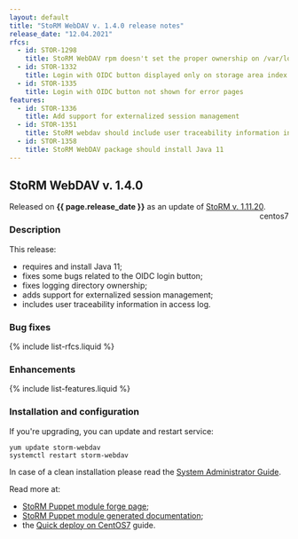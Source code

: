 ```yaml
---
layout: default
title: "StoRM WebDAV v. 1.4.0 release notes"
release_date: "12.04.2021"
rfcs:
  - id: STOR-1298
    title: StoRM WebDAV rpm doesn't set the proper ownership on /var/log/storm
  - id: STOR-1332
    title: Login with OIDC button displayed only on storage area index page
  - id: STOR-1335
    title: Login with OIDC button not shown for error pages
features:
  - id: STOR-1336
    title: Add support for externalized session management
  - id: STOR-1351
    title: StoRM webdav should include user traceability information in access log
  - id: STOR-1358
    title: StoRM WebDAV package should install Java 11
---
```


## StoRM WebDAV v. 1.4.0

Released on **{{ page.release_date }}** as an update of [StoRM v. 1.11.20][release-notes].
<span style="float: right; margin-left: 8px;" class="label label-info">centos7</span>

### Description

This release:

* requires and install Java 11;
* fixes some bugs related to the OIDC login button;
* fixes logging directory ownership;
* adds support for externalized session management;
* includes user traceability information in access log.

### Bug fixes

{% include list-rfcs.liquid %}

### Enhancements

{% include list-features.liquid %}

### Installation and configuration

If you're upgrading, you can update and restart service:

```
yum update storm-webdav
systemctl restart storm-webdav
```

In case of a clean installation please read the [System Administrator Guide][storm-sysadmin-guide].

Read more at:
* [StoRM Puppet module forge page][stormpuppetmodule];
* [StoRM Puppet module generated documentation][stormpuppetmoduledoc];
* the [Quick deploy on CentOS7][quickdeploy] guide.

[stormpuppetmodule]: https://forge.puppet.com/cnafsd/storm
[stormpuppetmoduledoc]: https://italiangrid.github.io/storm-puppet-module/

[release-notes]: {{site.baseurl}}/release-notes/StoRM-v1.11.20.html
[storm-sysadmin-guide]: {{site.baseurl}}/documentation/sysadmin-guide/1.11.20

[quickdeploy]: {{site.baseurl}}/documentation/sysadmin-guide/1.11.20/quick-deployments/centos7/
[dav-guide]: {{site.baseurl}}/documentation/sysadmin-guide/1.11.20/installation-guides/storm-webdav/storm-webdav-guide/

